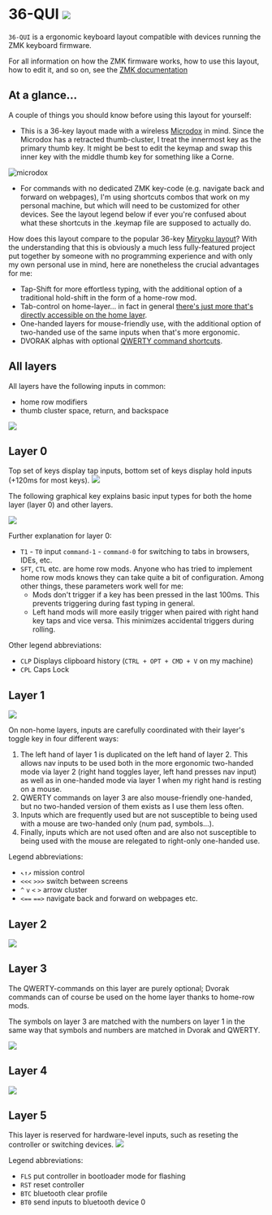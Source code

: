 # 36-QUI ![](images/question-mark.png)

`36-QUI` is a ergonomic keyboard layout compatible with devices running the ZMK keyboard firmware.

For all information on how the ZMK firmware works, how to use this layout, how to edit it, and so on, see the [ZMK documentation](https://zmk.dev/docs)


## At a glance…

A couple of things you should know before using this layout for yourself:

- This is a 36-key layout made with a wireless [Microdox](https://boardsource.xyz/store/5f2e7e4a2902de7151494f92) in mind. Since the Microdox has a retracted thumb-cluster, I treat the innermost key as the primary thumb key. It might be best to edit the keymap and swap this inner key with the middle thumb key for something like a Corne.

![microdox](images/microdox-bud.svg)

- For commands with no dedicated ZMK key-code (e.g. navigate back and forward on webpages), I'm using shortcuts combos that work on my personal machine, but which will need to be customized for other devices. See the layout legend below if ever you're confused about what these shortcuts in the .keymap file are supposed to actually do.

How does this layout compare to the popular 36-key [Miryoku layout](https://github.com/manna-harbour/miryoku/tree/master/docs/reference)? With the understanding that this is obviously a much less fully-featured project put together by someone with no programming experience and with only my own personal use in mind, here are nonetheless the crucial advantages for me: 

  - Tap-Shift for more effortless typing, with the additional option of a traditional hold-shift in the form of a home-row mod.
  - Tab-control on home-layer… in fact in general [there's just more that's directly accessible on the home layer](#layer-0).
  - One-handed layers for mouse-friendly use, with the additional option of two-handed use of the same inputs when that's more ergonomic.
  - DVORAK alphas with optional [QWERTY command shortcuts](#layer-3).

## All layers

All layers have the following inputs in common:

- home row modifiers
- thumb cluster space, return, and backspace

![](images/all-layers.svg)


## Layer 0

Top set of keys display tap inputs, bottom set of keys display hold inputs (+120ms for most keys).
![](images/00.svg)

The following graphical key explains basic input types for both the home layer (layer 0) and other layers.

![](images/legend.svg)

Further explanation for layer 0:

- `T1` - `T0` input `command-1` - `command-0` for switching to tabs in browsers, IDEs, etc.
- `SFT`, `CTL` etc. are home row mods. Anyone who has tried to implement home row mods knows they can take quite a bit of configuration. Among other things, these parameters work well for me:
	- Mods don't trigger if a key has been pressed in the last 100ms. This prevents triggering during fast typing in general.
	- Left hand mods will more easily trigger when paired with right hand key taps and vice versa. This minimizes accidental triggers during rolling.

Other legend abbreviations:

- `CLP` Displays clipboard history (`CTRL + OPT + CMD + V` on my machine)
- `CPL` Caps Lock

## Layer 1

![](images/1.svg)

On non-home layers, inputs are carefully coordinated with their layer's toggle key in four different ways:

1. The left hand of layer 1 is duplicated on the left hand of layer 2. This allows nav inputs to be used both in the more ergonomic two-handed mode via layer 2 (right hand toggles layer, left hand presses nav input) as well as in one-handed mode via layer 1 when my right hand is resting on a mouse.
2. QWERTY commands on layer 3 are also mouse-friendly one-handed, but no two-handed version of them exists as I use them less often.
3. Inputs which are frequently used but are not susceptible to being used with a mouse are two-handed only (num pad, symbols…).
4. Finally, inputs which are not used often and are also not susceptible to being used with the mouse are relegated to right-only one-handed use.

Legend abbreviations:

- `↖↑↗` mission control
- `<<<`  `>>>` switch between screens
- `^` `v` `<` `>` arrow cluster 
- `<==` `==>` navigate back and forward on webpages etc.

## Layer 2

![](images/2.svg)

## Layer 3

The QWERTY-commands on this layer are purely optional; Dvorak commands can of course be used on the home layer thanks to home-row mods.

The symbols on layer 3 are matched with the numbers on layer 1 in the same way that symbols and numbers are matched in Dvorak and QWERTY.

![](images/3.svg)


## Layer 4

![](images/4.svg)

## Layer 5

This layer is reserved for hardware-level inputs, such as reseting the controller or switching devices.
![](images/5.svg)

Legend abbreviations:

- `FLS` put controller in bootloader mode for flashing
- `RST` reset controller
- `BTC` bluetooth clear profile
- `BT0` send inputs to bluetooth device 0